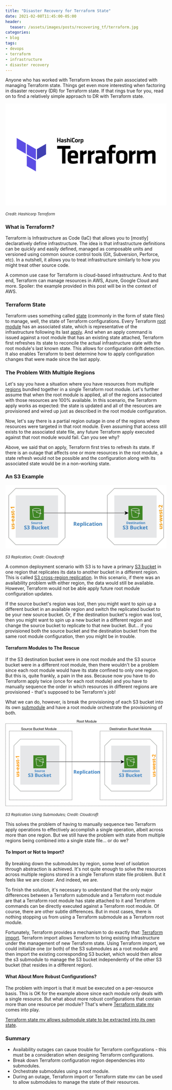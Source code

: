```yaml
---
title: "Disaster Recovery for Terraform State"
date: 2021-02-08T11:45:00-05:00
header:
  teaser: /assets/images/posts/recovering_tf/terraform.jpg
categories:
- blog 
tags:
- devops
- terraform
- infrastructure
- disaster recovery
---
```


Anyone who has worked with Terraform knows the pain associated with managing Terraform state. Things
get even more interesting when factoring in disaster recovery (DR) for Terraform state. If that rings 
true for you, read on to find a relatively simple approach to DR with Terraform state.

![Terraform](/assets/images/posts/recovering_tf/terraform.jpg)

_<small>Credit: Hashicorp Terraform</small>_

### What is Terraform?

Terraform is Infrastructure as Code (IaC) that allows you to [mostly] declaratively define infrastructure.
The idea is that infrastructure definitions can be quickly and easily defined, managed as composable units
and versioned using common source control tools (Git, Subversion, Perforce, etc). In a nutshell, it 
allows you to treat infrastructure similarly to how you might treat other source code.

A common use case for Terraform is cloud-based infrastructure. And to that end, Terraform can manage 
resources in AWS, Azure, Google Cloud and more. Spoiler: the example provided in this post will be in the context 
of AWS.

### Terraform State

Terraform uses something called [state](https://www.terraform.io/docs/language/state/index.html) (commonly in the form of state files) to manage, well, the state
of Terraform configurations. Every Terraform [root module](https://www.terraform.io/docs/language/modules/index.html#the-root-module)
has an associated state, which is representative of the infrastructure following its last 
[apply](https://www.terraform.io/docs/cli/commands/apply.html). And when an apply command is issued
against a root module that has an existing state attached, Terraform first refreshes its state to
reconcile the actual infrastructure state with the root module's last known state. This allows
for configuration drift detection. It also enables Terraform to best determine how to apply configuration changes
that were made since the last apply.

### The Problem With Multiple Regions

Let's say you have a situation where you have resources from multiple 
[regions](https://docs.aws.amazon.com/AmazonRDS/latest/UserGuide/Concepts.RegionsAndAvailabilityZones.html) bundled 
together in a single Terraform root module. Let's further assume that when the root module is applied, all
of the regions associated with those resources are 100% available. In this scenario, the Terraform apply works as 
expected: the state is updated and all of the resources are provisioned and wired up just as described in the root
module configuration.

Now, let's say there is a partial region outage in one of the regions where resources were targeted in that root module.
Even assuming that access still exists to the associated state file, any future Terraform apply executed against that root 
module would fail. Can you see why?

Above, we said that on apply, Terraform first tries to refresh its state. If there is an outage that affects one or more
resources in the root module, a state refresh would not be possible and the configuration along with its associated
state would be in a non-working state. 

### An S3 Example

![S3 CRR](/assets/images/posts/recovering_tf/s3_repl.jpg)

_<small>S3 Replication; Credit: Cloudcraft</small>_

A common deployment scenario with S3 is to have a primary [S3 bucket](https://aws.amazon.com/s3/) in one region that 
replicates its data to another bucket in a different region. This is called 
[S3 cross-region replication](https://aws.amazon.com/s3/features/replication/). In this scenario, if there was an 
availability problem with either region, the data would still be available. However, Terraform would not be able 
apply future root module configuration updates.

If the source bucket's region was lost, then you might want to spin up a different bucket in an available region
and switch the replicated bucket to be your new source bucket. Or, if the destination bucket's region was lost, then
you might want to spin up a new bucket in a different region and change the source bucket to replicate to that new
bucket. But... if you provisioned both the source bucket and the destination bucket from the same root module
configuration, then you might be in trouble.

#### Terraform Modules to The Rescue

If the S3 destination bucket were in one root module and the S3 source bucket were in a different root module, then
there wouldn't be a problem since each root module would have its state confined to only one region. But this is, quite
frankly, a pain in the ass. Because now you have to do Terraform apply twice (once for each root module) and you have
to manually sequence the order in which resources in different regions are provisioned - that's supposed to be 
Terraform's job!

What we can do, however, is break the provisioning of each S3 bucket into its own 
[submodule](https://www.terraform.io/docs/language/modules/develop/composition.html) and have a root module
orchestrate the provisioning of both. 

![S3 CRR](/assets/images/posts/recovering_tf/s3_repl_modules.jpg)

_<small>S3 Replication Using Submodules; Credit: Cloudcraft</small>_

This solves the problem of having to manually sequence two Terraform apply operations to effectively accomplish a single
operation, albeit across more than one region. But we still have the problem with state from multiple regions being
combined into a single state file... or do we?

#### To Import or Not to Import?

By breaking down the submodules by region, some level of isolation through abstraction is achieved. It's not quite 
enough to solve the resources across multiple regions stored in a single Terraform state file problem. But it feels like
we are closer. And indeed, we are.

To finish the solution, it's necessary to understand that the only major differences between a Terraform submodule and a
Terraform root module are that a Terraform root module has state attached to it and Terraform commands can be directly 
executed against a Terraform root module. Of course, there are other subtle differences. But in most cases, there is 
nothing stopping us from using a Terraform submodule as a Terraform root module.

Fortunately, Terraform provides a mechanism to do exactly that: 
[Terraform import](https://www.terraform.io/docs/cli/import/index.html). Terraform import allows Terraform to bring
existing infrastructure under the management of new Terraform state. Using Terraform import, we could initialize 
one (or both) of the S3 submodules as a root module and then import the existing corresponding S3 bucket, which would then allow 
the s3 submodule to manage the S3 bucket independently of the other S3 bucket (that resides in a different region).

#### What About More Robust Configurations?

The problem with import is that it must be executed on a per-resource basis. This is OK for the example above since
each module only deals with a single resource. But what about more robust configurations that contain more than one
resource per module? That's where [Terraform state mv](https://www.terraform.io/docs/cli/commands/state/mv.html) comes 
into play. 

[Terraform state mv allows submodule state to be extracted into its own state](https://www.terraform.io/docs/cli/commands/state/mv.html#example-move-a-module-to-another-state).

### Summary

* Availability outages can cause trouble for Terraform configurations - this must be a consideration when designing Terraform configurations.
* Break down Terraform configuration region dependencies into submodules.
* Orchestrate submodules using a root module.
* During an outage, Terraform import or Terraform state mv can be used to allow submodules to manage the state of their resources.